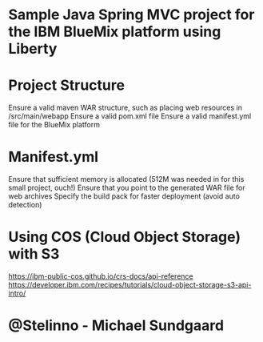 # Sample Java Spring MVC project for the IBM BlueMix platform using Liberty

# Project Structure
Ensure a valid maven WAR structure, such as placing web resources in /src/main/webapp
Ensure a valid pom.xml file
Ensure a valid manifest.yml file for the BlueMix platform

# Manifest.yml
Ensure that sufficient memory is allocated (512M was needed in for this small project, ouch!)
Ensure that you point to the generated WAR file for web archives
Specify the build pack for faster deployment (avoid auto detection)

# Using COS (Cloud Object Storage) with S3
https://ibm-public-cos.github.io/crs-docs/api-reference
https://developer.ibm.com/recipes/tutorials/cloud-object-storage-s3-api-intro/

# @Stelinno - Michael Sundgaard